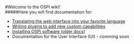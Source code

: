 #Welcome to the OSPi wiki!<br/>
#####Here you will find documentation for:

- [Translating the web interface into your favorite language](https://github.com/Dan-in-CA/OSPi/wiki/Translation-doc)
- [Writing plugins to add new custom capabilities](https://github.com/Dan-in-CA/ospi_plugins/wiki)
- [Installing OSPi software (older docs)](http://rayshobby.net/mediawiki/index.php/Python_Interval_Program_for_OSPi)
- Documentation for the User Interface (UI) - comming soon